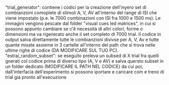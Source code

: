 "trial_generator": contiene i codici per la creazione dell'inyero set di combianzioni comoplete di stimoli A, V, AV all'interno del range di ISI che viene impostato (p.e. le 7000 combinazioni con ISI fra 1000 e 1500 ms). Le immagini vengono pescate dal folder "visual cues led matrices", in cui si possono appunto cambiare se c'è necessità di altri colori, forme o dimensioni ma va rigenerato anche il set completo di 7000 trial. Il codice in output salva direttamente tutte le combianzioni divivse per A, V, Av e tutte quante mixate assieme in 3 cartelle all'interno del path che si trova nelle ultime righe di codice (DA MODIFICARE SUL TUO PC).
"estrai_random_subset": se eseguito preleva un subsed di X trial fra quelli gnerati col codice prima di diverso tipo (A, V e AV) e salva quersto subset in un folder dedicato (MODIFICARE IL PATH NEL CODICE) da cui poi, dall'interfacia dell'esperimento si possono iportare e caricare com e treno di trial gia pronto all'esecuzione
